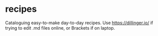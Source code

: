# recipes
Cataloguing easy-to-make day-to-day recipes. Use https://dillinger.io/ if trying to edit .md files online, or Brackets if on laptop.
